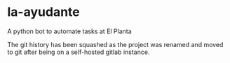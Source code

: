# la-ayudante
A python bot to automate tasks at El Planta

The git history has been squashed as the project was renamed and moved to git after being on a self-hosted gitlab instance.
